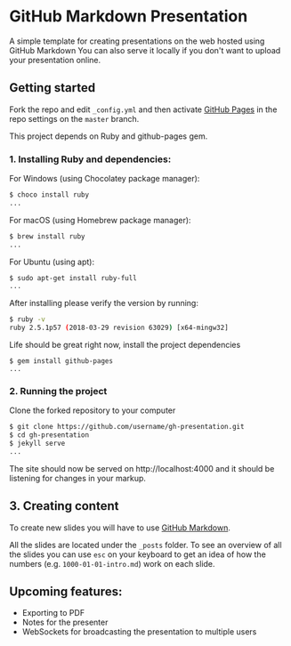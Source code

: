# GitHub Markdown Presentation

A simple template for creating presentations on the web hosted using GitHub Markdown You can also serve it locally if you don't want to upload your presentation online.

## Getting started

Fork the repo and edit `_config.yml` and then activate [GitHub Pages](https://help.github.com/articles/configuring-a-publishing-source-for-github-pages/) in the repo settings on the `master` branch.

This project depends on Ruby and github-pages gem.

### **1. Installing Ruby and dependencies:**

For Windows (using Chocolatey package manager):

```bash
$ choco install ruby
...
```

For macOS (using Homebrew package manager):

```bash
$ brew install ruby
...
```

For Ubuntu (using apt):

```bash
$ sudo apt-get install ruby-full
...
```

After installing please verify the version by running:

```bash
$ ruby -v
ruby 2.5.1p57 (2018-03-29 revision 63029) [x64-mingw32]
```

Life should be great right now, install the project dependencies
```
$ gem install github-pages
...
```

### **2. Running the project**

Clone the forked repository to your computer

```bash
$ git clone https://github.com/username/gh-presentation.git
$ cd gh-presentation
$ jekyll serve
...
```

The site should now be served on http://localhost:4000 and it should be listening for changes in your markup.

## **3. Creating content**

To create new slides you will have to use [GitHub Markdown](https://guides.github.com/features/mastering-markdown/).

All the slides are located under the `_posts` folder. To see an overview of all the slides you can use `esc` on your keyboard to get an idea of how the numbers (e.g. `1000-01-01-intro.md`) work on each slide.

## **Upcoming features:**

* Exporting to PDF
* Notes for the presenter
* WebSockets for broadcasting the presentation to multiple users

